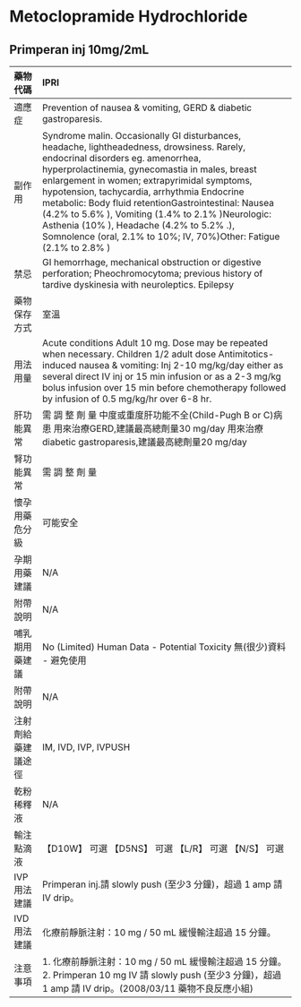 # Metoclopramide Hydrochloride

## Primperan inj 10mg/2mL

| 藥物代碼 | IPRI |
| :--- | :--- |
| 適應症 | Prevention of nausea & vomiting, GERD & diabetic gastroparesis. |
| 副作用 | Syndrome malin. Occasionally GI disturbances, headache, lightheadedness, drowsiness. Rarely, endocrinal disorders eg. amenorrhea, hyperprolactinemia, gynecomastia in males, breast enlargement in women; extrapyrimidal symptoms, hypotension, tachycardia, arrhythmia Endocrine metabolic: Body fluid retentionGastrointestinal: Nausea \(4.2% to 5.6% \), Vomiting \(1.4% to 2.1% \)Neurologic: Asthenia \(10% \), Headache \(4.2% to 5.2% .\), Somnolence \(oral, 2.1% to 10%; IV, 70%\)Other: Fatigue \(2.1% to 2.8% \) |
| 禁忌 | GI hemorrhage, mechanical obstruction or digestive perforation; Pheochromocytoma; previous history of tardive dyskinesia with neuroleptics. Epilepsy |
| 藥物保存方式 | 室溫 |
| 用法用量 | Acute conditions Adult 10 mg. Dose may be repeated when necessary. Children 1/2 adult dose Antimitotics-induced nausea & vomiting: Inj 2-10 mg/kg/day either as several direct IV inj or 15 min infusion or as a 2-3 mg/kg bolus infusion over 15 min before chemotherapy followed by infusion of 0.5 mg/kg/hr over 6-8 hr. |
| 肝功能異常 | 需 調 整 劑 量  中度或重度肝功能不全\(Child-Pugh B or C\)病患 用來治療GERD,建議最高總劑量30 mg/day 用來治療diabetic gastroparesis,建議最高總劑量20 mg/day |
| 腎功能異常 | 需 調 整 劑 量 |
| 懷孕用藥危分級 | 可能安全 |
| 孕期用藥建議 | N/A |
| 附帶說明 | N/A |
| 哺乳期用藥建議 | No \(Limited\) Human Data - Potential Toxicity 無\(很少\)資料 - 避免使用 |
| 附帶說明 | N/A |
| 注射劑給藥建議途徑 | IM, IVD, IVP, IVPUSH |
| 乾粉稀釋液 | N/A |
| 輸注點滴液 | 【D10W】 可選  【D5NS】 可選  【L/R】 可選  【N/S】 可選 |
| IVP 用法建議 | Primperan inj.請 slowly push \(至少3 分鐘\)，超過 1 amp 請 IV drip。 |
| IVD 用法建議 | 化療前靜脈注射：10 mg / 50 mL 緩慢輸注超過 15 分鐘。 |
| 注意事項 | 1. 化療前靜脈注射：10 mg / 50 mL 緩慢輸注超過 15 分鐘。 2. Primperan 10 mg IV 請 slowly push \(至少3 分鐘\)，超過 1 amp 請 IV drip。\(2008/03/11 藥物不良反應小組\) |

